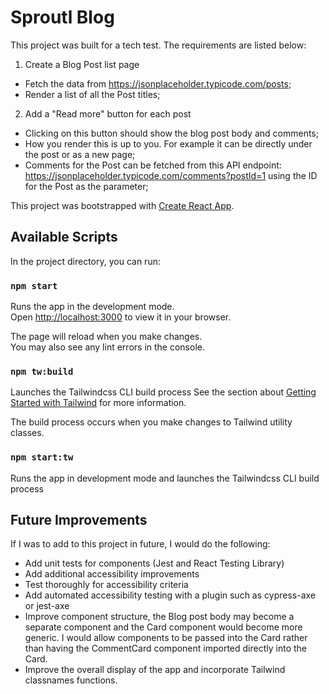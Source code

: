 # Sproutl Blog

This project was built for a tech test. The requirements are listed below:

1. Create a Blog Post list page

- Fetch the data from https://jsonplaceholder.typicode.com/posts;
- Render a list of all the Post titles;

2. Add a "Read more" button for each post

- Clicking on this button should show the blog post body and comments;
- How you render this is up to you. For example it can be directly under the post or as a new page;
- Comments for the Post can be fetched from this API endpoint: https://jsonplaceholder.typicode.com/comments?postId=1 using the ID for the Post as the parameter;

This project was bootstrapped with [Create React App](https://github.com/facebook/create-react-app).

## Available Scripts

In the project directory, you can run:

### `npm start`

Runs the app in the development mode.\
Open [http://localhost:3000](http://localhost:3000) to view it in your browser.

The page will reload when you make changes.\
You may also see any lint errors in the console.

### `npm tw:build`

Launches the Tailwindcss CLI build process
See the section about [Getting Started with Tailwind](https://tailwindcss.com/docs/installation) for more information.

The build process occurs when you make changes to Tailwind utility classes.

### `npm start:tw`

Runs the app in development mode and launches the Tailwindcss CLI build process

## Future Improvements

If I was to add to this project in future, I would do the following:

- Add unit tests for components (Jest and React Testing Library)
- Add additional accessibility improvements
- Test thoroughly for accessibility criteria
- Add automated accessibility testing with a plugin such as cypress-axe or jest-axe
- Improve component structure, the Blog post body may become a separate component and the Card component would become more generic. I would allow components to be passed into the Card rather than having the CommentCard component imported directly into the Card.
- Improve the overall display of the app and incorporate Tailwind classnames functions.
